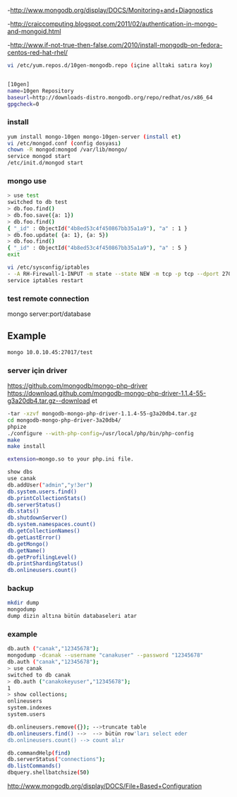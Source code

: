 


-http://www.mongodb.org/display/DOCS/Monitoring+and+Diagnostics

-http://craiccomputing.blogspot.com/2011/02/authentication-in-mongo-and-mongoid.html

-http://www.if-not-true-then-false.com/2010/install-mongodb-on-fedora-centos-red-hat-rhel/

```sh
vi /etc/yum.repos.d/10gen-mongodb.repo (içine alltaki satıra koy)


[10gen]
name=10gen Repository
baseurl=http://downloads-distro.mongodb.org/repo/redhat/os/x86_64
gpgcheck=0
```

### install
```sh
yum install mongo-10gen mongo-10gen-server (install et)
vi /etc/mongod.conf (config dosyası)
chown -R mongod:mongod /var/lib/mongo/
service mongod start
/etc/init.d/mongod start
```

### mongo use
```sh
> use test
switched to db test
> db.foo.find()
> db.foo.save({a: 1})
> db.foo.find()
{ "_id" : ObjectId("4b8ed53c4f450867bb35a1a9"), "a" : 1 }
> db.foo.update( {a: 1}, {a: 5})
> db.foo.find()
{ "_id" : ObjectId("4b8ed53c4f450867bb35a1a9"), "a" : 5 }
exit
```

```sh
vi /etc/sysconfig/iptables
- -A RH-Firewall-1-INPUT -m state --state NEW -m tcp -p tcp --dport 27017 -j ACCEPT
service iptables restart
```

### test remote connection

mongo server:port/database
## Example ##
```sh
mongo 10.0.10.45:27017/test
```


###  server için driver

https://github.com/mongodb/mongo-php-driver
https://download.github.com/mongodb-mongo-php-driver-1.1.4-55-g3a20db4.tar.gz--download et

```sh
-tar -xzvf mongodb-mongo-php-driver-1.1.4-55-g3a20db4.tar.gz
cd mongodb-mongo-php-driver-3a20db4/
phpize
./configure --with-php-config=/usr/local/php/bin/php-config
make
make install
```
```sh
extension=mongo.so to your php.ini file.
```

```sh
show dbs
use canak
db.addUser("admin","y!3er")
db.system.users.find()
db.printCollectionStats()
db.serverStatus()
db.stats()
db.shutdownServer()
db.system.namespaces.count()
db.getCollectionNames()
db.getLastError()
db.getMongo()
db.getName()
db.getProfilingLevel()
db.printShardingStatus()
db.onlineusers.count()
```

### backup

```sh
mkdir dump
mongodump
dump dizin altına bütün databaseleri atar
```




### example
```sh
db.auth ("canak","12345678");
mongodump -dcanak --username "canakuser" --password "12345678"
db.auth ("canak","12345678");
> use canak
switched to db canak
> db.auth ("canakokeyuser","12345678");
1
> show collections;
onlineusers
system.indexes
system.users
```

```sh
db.onlineusers.remove({}); -->truncate table
db.onlineusers.find() -->  --> bütün row'ları select eder
db.onlineusers.count() --> count alır
```
```sh
db.commandHelp(find) 
db.serverStatus("connections");
db.listCommands()
dbquery.shellbatchsize(50) 
```

http://www.mongodb.org/display/DOCS/File+Based+Configuration


